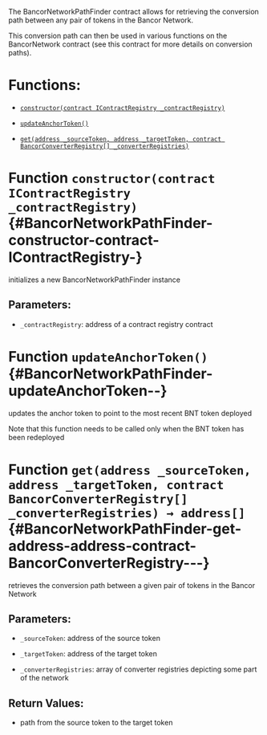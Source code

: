 The BancorNetworkPathFinder contract allows for retrieving the conversion path between any pair of tokens in the Bancor Network.

This conversion path can then be used in various functions on the BancorNetwork contract (see this contract for more details on conversion paths).

# Functions:

- [`constructor(contract IContractRegistry _contractRegistry)`](#BancorNetworkPathFinder-constructor-contract-IContractRegistry-)

- [`updateAnchorToken()`](#BancorNetworkPathFinder-updateAnchorToken--)

- [`get(address _sourceToken, address _targetToken, contract BancorConverterRegistry[] _converterRegistries)`](#BancorNetworkPathFinder-get-address-address-contract-BancorConverterRegistry---)

# Function `constructor(contract IContractRegistry _contractRegistry)` {#BancorNetworkPathFinder-constructor-contract-IContractRegistry-}

initializes a new BancorNetworkPathFinder instance

## Parameters:

- `_contractRegistry`:    address of a contract registry contract

# Function `updateAnchorToken()` {#BancorNetworkPathFinder-updateAnchorToken--}

updates the anchor token to point to the most recent BNT token deployed

Note that this function needs to be called only when the BNT token has been redeployed

# Function `get(address _sourceToken, address _targetToken, contract BancorConverterRegistry[] _converterRegistries) → address[]` {#BancorNetworkPathFinder-get-address-address-contract-BancorConverterRegistry---}

retrieves the conversion path between a given pair of tokens in the Bancor Network

## Parameters:

- `_sourceToken`:         address of the source token

- `_targetToken`:         address of the target token

- `_converterRegistries`: array of converter registries depicting some part of the network

## Return Values:

- path from the source token to the target token
